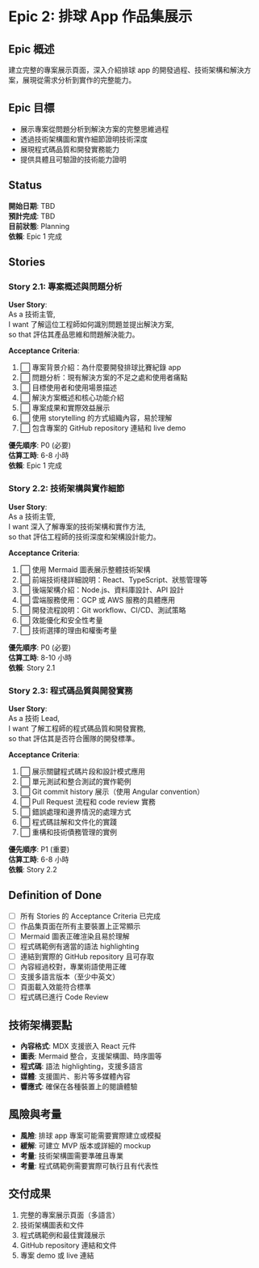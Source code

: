 # Epic 2: 排球 App 作品集展示

## Epic 概述

建立完整的專案展示頁面，深入介紹排球 app 的開發過程、技術架構和解決方案，展現從需求分析到實作的完整能力。

## Epic 目標

- 展示專案從問題分析到解決方案的完整思維過程
- 透過技術架構圖和實作細節證明技術深度
- 展現程式碼品質和開發實務能力
- 提供具體且可驗證的技術能力證明

## Status

**開始日期**: TBD  
**預計完成**: TBD  
**目前狀態**: Planning  
**依賴**: Epic 1 完成

## Stories

### Story 2.1: 專案概述與問題分析

**User Story**:  
As a 技術主管,  
I want 了解這位工程師如何識別問題並提出解決方案,  
so that 評估其產品思維和問題解決能力。

**Acceptance Criteria**:

1. ⬜ 專案背景介紹：為什麼要開發排球比賽紀錄 app
2. ⬜ 問題分析：現有解決方案的不足之處和使用者痛點
3. ⬜ 目標使用者和使用場景描述
4. ⬜ 解決方案概述和核心功能介紹
5. ⬜ 專案成果和實際效益展示
6. ⬜ 使用 storytelling 的方式組織內容，易於理解
7. ⬜ 包含專案的 GitHub repository 連結和 live demo

**優先順序**: P0 (必要)  
**估算工時**: 6-8 小時  
**依賴**: Epic 1 完成

### Story 2.2: 技術架構與實作細節

**User Story**:  
As a 技術主管,  
I want 深入了解專案的技術架構和實作方法,  
so that 評估工程師的技術深度和架構設計能力。

**Acceptance Criteria**:

1. ⬜ 使用 Mermaid 圖表展示整體技術架構
2. ⬜ 前端技術棧詳細說明：React、TypeScript、狀態管理等
3. ⬜ 後端架構介紹：Node.js、資料庫設計、API 設計
4. ⬜ 雲端服務使用：GCP 或 AWS 服務的具體應用
5. ⬜ 開發流程說明：Git workflow、CI/CD、測試策略
6. ⬜ 效能優化和安全性考量
7. ⬜ 技術選擇的理由和權衡考量

**優先順序**: P0 (必要)  
**估算工時**: 8-10 小時  
**依賴**: Story 2.1

### Story 2.3: 程式碼品質與開發實務

**User Story**:  
As a 技術 Lead,  
I want 了解工程師的程式碼品質和開發實務,  
so that 評估其是否符合團隊的開發標準。

**Acceptance Criteria**:

1. ⬜ 展示關鍵程式碼片段和設計模式應用
2. ⬜ 單元測試和整合測試的實作範例
3. ⬜ Git commit history 展示（使用 Angular convention）
4. ⬜ Pull Request 流程和 code review 實務
5. ⬜ 錯誤處理和邊界情況的處理方式
6. ⬜ 程式碼註解和文件化的實踐
7. ⬜ 重構和技術債務管理的實例

**優先順序**: P1 (重要)  
**估算工時**: 6-8 小時  
**依賴**: Story 2.2

## Definition of Done

- [ ] 所有 Stories 的 Acceptance Criteria 已完成
- [ ] 作品集頁面在所有主要裝置上正常顯示
- [ ] Mermaid 圖表正確渲染且易於理解
- [ ] 程式碼範例有適當的語法 highlighting
- [ ] 連結到實際的 GitHub repository 且可存取
- [ ] 內容經過校對，專業術語使用正確
- [ ] 支援多語言版本（至少中英文）
- [ ] 頁面載入效能符合標準
- [ ] 程式碼已進行 Code Review

## 技術架構要點

- **內容格式**: MDX 支援嵌入 React 元件
- **圖表**: Mermaid 整合，支援架構圖、時序圖等
- **程式碼**: 語法 highlighting，支援多語言
- **媒體**: 支援圖片、影片等多媒體內容
- **響應式**: 確保在各種裝置上的閱讀體驗

## 風險與考量

- **風險**: 排球 app 專案可能需要實際建立或模擬
- **緩解**: 可建立 MVP 版本或詳細的 mockup
- **考量**: 技術架構圖需要準確且專業
- **考量**: 程式碼範例需要實際可執行且有代表性

## 交付成果

1. 完整的專案展示頁面（多語言）
2. 技術架構圖表和文件
3. 程式碼範例和最佳實踐展示
4. GitHub repository 連結和文件
5. 專案 demo 或 live 連結
